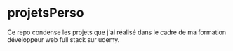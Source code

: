 # projetsPerso
Ce repo condense les projets que j'ai réalisé dans le cadre de ma formation développeur web full stack sur udemy. 
